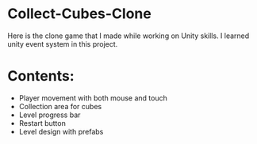 # Collect-Cubes-Clone
Here is the clone game that I made while working on Unity skills. I learned unity event system in this project.
# Contents:
- Player movement with both mouse and touch
- Collection area for cubes
- Level progress bar
- Restart button
- Level design with prefabs
